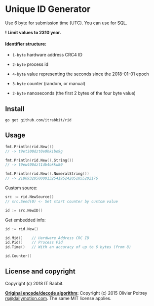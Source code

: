 # Unique ID Generator

Use 6 byte for submission time (UTC). You can use for SQL.

**! Limit values to 2310 year.**

#### Identifier structure:

- `1-byte` hardware address CRC4 ID

- `2-byte` process id

- `4-byte` value representing the seconds since the 2018-01-01 epoch

- `3-byte` counter (random, or manual)

- `2-byte` nanoseconds (the first 2 bytes of the four byte value)

## Install

    go get github.com/itrabbit/rid

## Usage

```go
fmt.Println(rid.New())
// -> t9eti00dzt0e0hkibo9g

fmt.Println(rid.New().String())
// -> t9ew400dzt1db4okkw80

fmt.Println(rid.New().NumeralString())
// -> 218093205000013254195242051055202176
```

Custom source:

```go
src := rid.NewSource()
// src.Seed(0) <- Set start counter by custom value

id := src.NewID()
```

Get embedded info:

```go
id := rid.New()

id.Mid()    // Hardware Address CRC ID
id.Pid()    // Process Pid
id.Time()   // With an accuracy of up to 6 bytes (from 8)

id.Counter() 
```

## License and copyright

Copyright (c) 2018 IT Rabbit.

**[Original encode/decode algorithm](https://github.com/rs/xid):** Copyright (c) 2015 Olivier Poitrey <rs@dailymotion.com>. The same MIT license applies.
